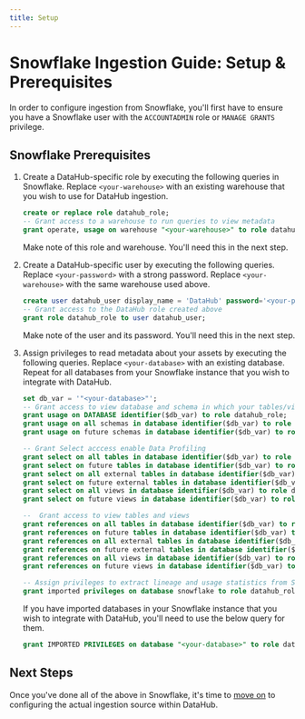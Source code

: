 ```yaml
---
title: Setup
---
```

# Snowflake Ingestion Guide: Setup & Prerequisites

In order to configure ingestion from Snowflake, you'll first have to ensure you have a Snowflake user with the `ACCOUNTADMIN` role or `MANAGE GRANTS` privilege.

## Snowflake Prerequisites

1. Create a DataHub-specific role by executing the following queries in Snowflake. Replace `<your-warehouse>` with an existing warehouse that you wish to use for DataHub ingestion.

   ```sql
   create or replace role datahub_role;
   -- Grant access to a warehouse to run queries to view metadata
   grant operate, usage on warehouse "<your-warehouse>" to role datahub_role;
   ```

   Make note of this role and warehouse. You'll need this in the next step.

2. Create a DataHub-specific user by executing the following queries. Replace `<your-password>` with a strong password. Replace `<your-warehouse>` with the same warehouse used above.

   ```sql
   create user datahub_user display_name = 'DataHub' password='<your-password>' default_role = datahub_role default_warehouse = '<your-warehouse>';
   -- Grant access to the DataHub role created above
   grant role datahub_role to user datahub_user;
   ```

   Make note of the user and its password. You'll need this in the next step.

3. Assign privileges to read metadata about your assets by executing the following queries. Replace `<your-database>` with an existing database. Repeat for all databases from your Snowflake instance that you wish to integrate with DataHub.

   ```sql
   set db_var = '"<your-database>"';
   -- Grant access to view database and schema in which your tables/views exist
   grant usage on DATABASE identifier($db_var) to role datahub_role;
   grant usage on all schemas in database identifier($db_var) to role datahub_role;
   grant usage on future schemas in database identifier($db_var) to role datahub_role;

   -- Grant Select acccess enable Data Profiling
   grant select on all tables in database identifier($db_var) to role datahub_role;
   grant select on future tables in database identifier($db_var) to role datahub_role;
   grant select on all external tables in database identifier($db_var) to role datahub_role;
   grant select on future external tables in database identifier($db_var) to role datahub_role;
   grant select on all views in database identifier($db_var) to role datahub_role;
   grant select on future views in database identifier($db_var) to role datahub_role;

   --  Grant access to view tables and views
   grant references on all tables in database identifier($db_var) to role datahub_role;
   grant references on future tables in database identifier($db_var) to role datahub_role;
   grant references on all external tables in database identifier($db_var) to role datahub_role;
   grant references on future external tables in database identifier($db_var) to role datahub_role;
   grant references on all views in database identifier($db_var) to role datahub_role;
   grant references on future views in database identifier($db_var) to role datahub_role;

   -- Assign privileges to extract lineage and usage statistics from Snowflake by executing the below query.
   grant imported privileges on database snowflake to role datahub_role;

   ```

   If you have imported databases in your Snowflake instance that you wish to integrate with DataHub, you'll need to use the below query for them.

   ```sql
   grant IMPORTED PRIVILEGES on database "<your-database>" to role datahub_role;  
   ```

## Next Steps

Once you've done all of the above in Snowflake, it's time to [move on](configuration.md) to configuring the actual ingestion source within DataHub.


